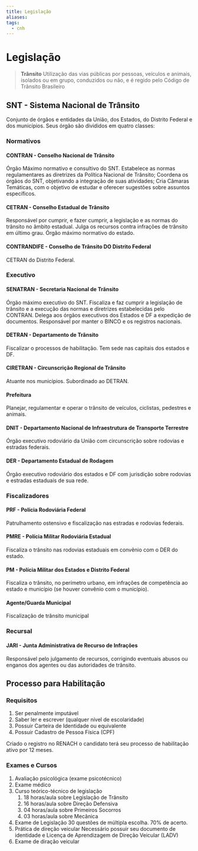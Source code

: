 ```yaml
---
title: Legislação
aliases: 
tags:
  - cnh
---
```

# Legislação

> **Trânsito**
> Utilização das vias públicas por pessoas, veículos e animais, isolados ou em grupo, conduzidos ou não, e é regido pelo Código de Trânsito Brasileiro

## SNT - Sistema Nacional de Trânsito
Conjunto de órgãos e entidades da União, dos Estados, do Distrito Federal e dos municípios. Seus órgão são divididos em quatro classes:

### Normativos

#### CONTRAN - Conselho Nacional de Trânsito
Órgão Máximo normativo e consultivo do SNT.
Estabelece as normas regulamentares as diretrizes da Política Nacional de Trânsito;
Coordena os órgãos do SNT, objetivando a integração de suas atividades;
Cria Câmaras Temáticas, com o objetivo de estudar e oferecer sugestões sobre assuntos específicos.
	
#### CETRAN - Conselho Estadual de Trânsito
Responsável por cumprir, e fazer cumprir, a legislação e as normas do trânsito no âmbito estadual.
Julga os recursos contra infrações de trânsito em último grau.
Órgão máximo normativo do estado.
	
#### CONTRANDIFE - Conselho de Trânsito DO Distrito Federal
CETRAN do Distrito Federal.

### Executivo

#### SENATRAN - Secretaria Nacional de Trânsito
Órgão máximo executivo do SNT.
Fiscaliza e faz cumprir a legislação de trânsito e a execução das normas e diretrizes estabelecidas pelo CONTRAN.
Delega aos órgãos executivos dos Estados e DF a expedição de documentos.
Responsável por manter o BINCO e os registros nacionais.

#### DETRAN - Departamento de Trânsito
Fiscalizar o processos de habilitação.
Tem sede nas capitais dos estados e DF.

#### CIRETRAN - Circunscrição Regional de Trânsito
Atuante nos municípios.
Subordinado ao DETRAN.

#### Prefeitura
Planejar, regulamentar e operar o trânsito de veículos, ciclistas, pedestres e animais.

#### DNIT - Departamento Nacional de Infraestrutura de Transporte Terrestre
Órgão executivo rodoviário da União com circunscrição sobre rodovias e estradas federais.

#### DER - Departamento Estadual de Rodagem
Órgão executivo rodoviário dos estados e DF com jurisdição sobre rodovias e estradas estaduais de sua rede.

### Fiscalizadores

#### PRF - Polícia Rodoviária Federal
Patrulhamento ostensivo e fiscalização nas estradas e rodovias federais.

#### PMRE - Polícia Militar Rodoviária Estadual
Fiscaliza o trânsito nas rodovias estaduais em convênio com o DER do estado.

#### PM - Polícia Militar dos Estados e Distrito Federal
Fiscaliza o trânsito, no perímetro urbano, em infrações de competência ao estado e município (se houver convênio com o município).

#### Agente/Guarda Municipal
Fiscalização de trânsito municipal

### Recursal

#### JARI - Junta Administrativa de Recurso de Infrações
Responsável pelo julgamento de recursos, corrigindo eventuais abusos ou enganos dos agentes ou das autoridades de trânsito.

## Processo para Habilitação

### Requisitos

1. Ser penalmente imputável
2. Saber ler e escrever (qualquer nível de escolaridade)
3. Possuir Carteira de Identidade ou equivalente
4. Possuir Cadastro de Pessoa Física (CPF)

Criado o registro no RENACH o candidato terá seu processo de habilitação ativo por 12 meses.

### Exames e Cursos

1. Avaliação psicológica (exame psicotécnico)
2. Exame médico
3. Curso teórico-técnico de legislação
	1. 18 horas/aula sobre Legislação de Trânsito
	2. 16 horas/aula sobre Direção Defensiva
	3. 04 horas/aula sobre Primeiros Socorros
	4. 03 horas/aula sobre Mecânica
4. Exame de Legislação
   30 questões de múltipla escolha.
   70% de acerto.
5. Prática de direção veicular
   Necessário possuir seu documento de identidade e Licença de Aprendizagem de Direção Veicular (LADV)
6. Exame de diração veicular